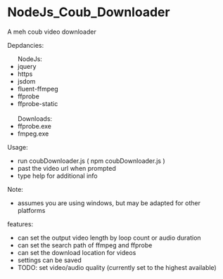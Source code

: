 # NodeJs_Coub_Downloader
 A meh coub video downloader

Depdancies:</br>
<ul>
 NodeJs:
 <li>jquery</li>
 <li>https</li>
 <li>jsdom</li>
 <li>fluent-ffmpeg</li>
 <li>ffprobe</li>
 <li>ffprobe-static</li>
 </br>
 Downloads:
 <li>ffprobe.exe</li>
 <li>fmpeg.exe</li>
</ul>

        
Usage:
 - run coubDownloader.js ( npm coubDownloader.js )
 - past the video url when prompted
 - type help for additional info

Note:
 - assumes you are using windows, but may be adapted for other platforms

features:
 - can set the output video length by loop count or audio duration
 - can set the search path of ffmpeg and ffprobe
 - can set the download location for videos
 - settings can be saved
 - TODO: set video/audio quality (currently set to the highest available)
        
